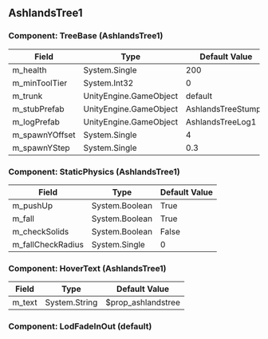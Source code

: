 ## AshlandsTree1

### Component: TreeBase (AshlandsTree1)

|Field|Type|Default Value|
|---|---|---|
|m_health|System.Single|200|
|m_minToolTier|System.Int32|0|
|m_trunk|UnityEngine.GameObject|default|
|m_stubPrefab|UnityEngine.GameObject|AshlandsTreeStump1|
|m_logPrefab|UnityEngine.GameObject|AshlandsTreeLog1|
|m_spawnYOffset|System.Single|4|
|m_spawnYStep|System.Single|0.3|

### Component: StaticPhysics (AshlandsTree1)

|Field|Type|Default Value|
|---|---|---|
|m_pushUp|System.Boolean|True|
|m_fall|System.Boolean|True|
|m_checkSolids|System.Boolean|False|
|m_fallCheckRadius|System.Single|0|

### Component: HoverText (AshlandsTree1)

|Field|Type|Default Value|
|---|---|---|
|m_text|System.String|$prop_ashlandstree|

### Component: LodFadeInOut (default)

